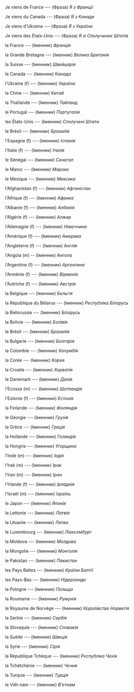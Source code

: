 Je viens de France --- (Фраза)
*Я з Франції*



Je viens du Canada --- (Фраза)
*Я з Канади*



Je viens d'Ukraine --- (Фраза)
*Я з України*



Je viens des États-Unis --- (Фраза)
*Я зі Сполучених Штатів*



la France --- (Іменник)
*Франція*



la Grande Bretagne --- (Іменник)
*Велика Британія*



la Suisse --- (Іменник)
*Швейцарія*



le Canada --- (Іменник)
*Канада*



l'Ukraine (f) --- (Іменник)
*Україна*



la Chine --- (Іменник)
*Китай*



la Thaïlande --- (Іменник)
*Тайланд*



le Portugal --- (Іменник)
*Португалія*



les États-Unis --- (Іменник)
*Сполучені Штати*



le Brésil --- (Іменник)
*Бразилія*



l'Espagne (f) --- (Іменник)
*Іспанія*



l'Italie (f) --- (Іменник)
*Італія*



le Sénégal --- (Іменник)
*Сенегал*



le Maroc --- (Іменник)
*Мароко*



le Mexique --- (Іменник)
*Мексика*



l'Afghanistan (f) --- (Іменник)
*Афганістан*



l'Afrique (f) --- (Іменник)
*Африка*



l'Albanie (f) --- (Іменник)
*Албанія*



l'Algérie (f) --- (Іменник)
*Алжир*



l'Allemagne (f) --- (Іменник)
*Німеччина*



l'Amérique (f) --- (Іменник)
*Америка*



l'Angleterre (f) --- (Іменник)
*Англія*



l'Angola (m) -- (Іменник)
*Ангола*



l'Argentine (f) --- (Іменник)
*Аргентина*



l'Arménie (f) --- (Іменник)
*Вірменія*



l'Autriche (f) --- (Іменник)
*Австрія*



la Belgique --- (Іменник)
*Бельгія*



la République du Bélarus --- (Іменник)
*Республіка Білорусь*



la Biélorussie --- (Іменник)
*Білорусь*



la Bolivie --- (Іменник)
*Болівія*



le Brésil --- (Іменник)
*Бразилія*



la Bulgarie --- (Іменник)
*Болгарія*



la Colombie --- (Іменник)
*Колумбія*



la Corée --- (Іменник)
*Корея*



la Croatie --- (Іменник)
*Хорватія*



le Danemark --- (Іменник)
*Данія*



l'Ecosse (m) --- (Іменник)
*Шотландія*



l'Estonie (f) --- (Іменник)
*Естонія*



la Finlande --- (Іменник)
*Фінляндія*



le Géorgie --- (Іменник)
*Грузія*



la Grèce --- (Іменник)
*Греція*



la Hollande --- (Іменник)
*Голандія*



la Hongrie --- (Іменник)
*Угорщина*



l'Inde (m) --- (Іменник)
*Індія*



l'Irak (m) --- (Іменник)
*Ірак*



l'Iran (m) --- (Іменник)
*Іран*



l'Irlande (f) --- (Іменник)
*Ірладнія*



l'Israël (m) --- (Іменник)
*Ізраїль*

le Japon --- (Іменник)
*Японія*



la Lettonie --- (Іменник)
*Латвія*



la Lituanie --- (Іменник)
*Литва*



le Luxembourg --- (Іменник)
*Люксембург*



la Moldova --- (Іменник)
*Молдова*



la Mongolie --- (Іменник)
*Монголія*



le Pakistan --- (Іменник)
*Пакистан*



les Pays Baltes --- (Іменник)
*Країни Балтії*



les Pays-Bas --- (Іменник)
*Нідерланди*



la Pologne --- (Іменник)
*Польща*



la Roumanie --- (Іменник)
*Румунія*



le Royaume de Norvège --- (Іменник)
*Королівство Норвегія*



la Serbie --- (Іменник)
*Сербія*



la Slovaquie --- (Іменник)
*Словакія*



la Suède --- (Іменник)
*Швеція*



la Syrie --- (Іменник)
*Сірія*



la République Tchèque --- (Іменник)
*Республіка Чехія*



la Tchétchénie --- (Іменник)
*Чечня*



la Turquie --- (Іменник)
*Турція*



le Viêt-nam --- (Іменник)
*В'єтнам*